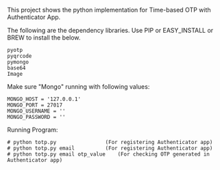 This project shows the python implementation for Time-based OTP with Authenticator App.

The following are the dependency libraries. Use PIP or EASY_INSTALL or BREW to install the below.

	pyotp
	pyqrcode
	pymongo
	base64
	Image

Make sure "Mongo" running with following values:

	MONGO_HOST = '127.0.0.1'
	MONGO_PORT = 27017
	MONGO_USERNAME = ''
	MONGO_PASSWORD = ''

Running Program:

	# python totp.py    			(For registering Authenticator app)
	# python totp.py email   		(For registering Authenticator app)
	# python totp.py email otp_value  	(For checking OTP generated in Authenticator app)
